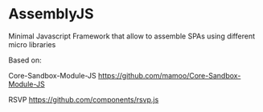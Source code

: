 AssemblyJS
==========

Minimal Javascript Framework that allow to assemble SPAs using different micro libraries

Based on:

Core-Sandbox-Module-JS
https://github.com/mamoo/Core-Sandbox-Module-JS

RSVP
https://github.com/components/rsvp.js
